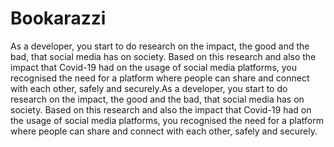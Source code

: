 # Bookarazzi
As a developer, you start to do research on the impact, the good and the bad, that social media has on society. Based on this research and also the impact that Covid-19 had on the usage of social media platforms, you recognised the need for a platform where people can share and connect with each other, safely and securely.As a developer, you start to do research on the impact, the good and the bad, that social media has on society. Based on this research and also the impact that Covid-19 had on the usage of social media platforms, you recognised the need for a platform where people can share and connect with each other, safely and securely.
